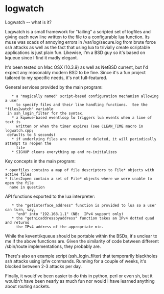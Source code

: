 logwatch
========
Logwatch -- what is it?

Logwatch is a small framework for "tailing" a scripted set of logfiles and giving each
new line written to the file to a configurable lua function.  Its muse was scads of
annoying errors in /var/log/secure.log from brute force ssh attacks as well as the fact
that using lua to trivially create scriptable applications is just plain fun.  Likewise, I'm a
BSD guy so it's based on kqueue since I find it madly elegant.

It's been tested on Mac OSX (10.3.9) as well as NetBSD current, but I'd expect any
reasonably modern BSD to be fine.  Since it's a fun project tailored to my specific needs,
it's not full-featured.

General services provided by the main program:

       * a "magically named" script-based configuration mechanism allowing a user
         to specify files and their line handling functions.  See the "files2watch" variable
	 in ssh_login_filter for the syntax.
       * a kqueue-based eventloop to triggers lua events when a line of text is
         written or when the timer expires (see CLEAN_TIME macro in logwatch.cpp;
	 defaults to 5 seconds)
       * if underlying files are renamed or deleted, it will periodically attempt to reopen the
         file
       * SIGHUP cleans everything up and re-initializes

Key concepts in the main program:

    * openfiles contains a map of file descriptors to File* objects with active files
    * files2open contain a set of File* objects where we were unable to open the file
      name in question
         
API functions exported to the lua interpreter:

       * the "getinterface_address" function is provided to lua so a user can turn, say,
         "en0" into "192.168.1.1" (NB:  IPv4 support only)
       * the "getnicaddressbyaddress" function takes an IPv4 dotted quad and returns
         the IPv4 address of the appropriate nic. 

While the kevent/kqueue should be portable within the BSDs, it's unclear to me if
the above functions are.  Given the similarity of code between different /sbin/route
implementations, they probably are.

There's also an example script (ssh_login_filter) that temporarily blackholes ssh
attacks using ipfw commands.  Running for a couple of weeks, it's blocked between
2-3 attacks per day.

Finally, it would've been easier to do this in python, perl or even sh, but it wouldn't
have been nearly as much fun nor would I have learned anything about routing
sockets.


